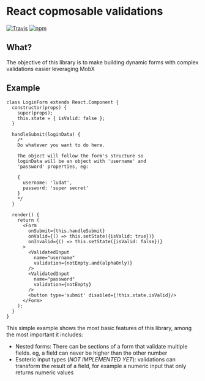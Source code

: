 # React copmosable validations

[![Travis](https://img.shields.io/travis/10pines/formines.svg)](https://travis-ci.org/10Pines/formines)
[![npm](https://img.shields.io/npm/v/formines.svg)](https://www.npmjs.com/package/formines)

## What?

The objective of this library is to make building dynamic forms with complex validations easier leveraging MobX

## Example

```JSX
class LoginForm extends React.Component {
  constructor(props) {
    super(props);
    this.state = { isValid: false };
  }

  handleSubmit(loginData) {
    /*
    Do whatever you want to do here.

    The object will follow the form's structure so
    loginData will be an object with 'username' and
    'password' properties, eg:

    {
      username: 'ludat',
      password: 'super secret'
    }
    */
  }

  render() {
    return (
      <Form
        onSubmit={this.handleSubmit}
        onValid={() => this.setState({isValid: true})}
        onInvalid={() => this.setState({isValid: false})}
      >
        <ValidatedInput
          name="username"
          validation={notEmpty.and(alphaOnly)}
        />
        <ValidatedInput
          name="password"
          validation={notEmpty}
        />
        <button type='submit' disabled={!this.state.isValid}/>
      </Form>
    );
  }
}
```

This simple example shows the most basic features of this library,
among the most important it includes:

- Nested forms: There can be sections of a form that validate multiple fields.
    eg, a field can never be higher than the other number
- Esoteric input types (*NOT IMPLEMENTED YET*): validations can transform the
    result of a field, for example a numeric input that only returns numeric values
